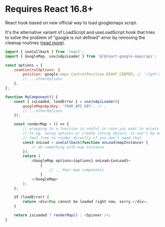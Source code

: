 # Requires React 16.8+

React hook based on new official way to load googlemaps script.

It's the alternative variant of LoadScript and useLoadScript hook that tries to solve the problem of "google is not defined" error by removing the cleanup routines ([read more](https://github.com/JustFly1984/react-google-maps-api/pull/143)).

```js static
import { useCallback } from 'react';
import { GoogleMap, useJsApiLoader } from '@/@react-google-maps/api';

const options = {
	zoomControlOptions: {
		position: google.maps.ControlPosition.RIGHT_CENTER, // 'right-center' ,
		// ...otherOptions
	},
};

function MyComponent() {
	const { isLoaded, loadError } = useJsApiLoader({
		googleMapsApiKey: 'YOUR_API_KEY', // ,
		// ...otherOptions
	});

	const renderMap = () => {
		// wrapping to a function is useful in case you want to access `window.google`
		// to eg. setup options or create latLng object, it won't be available otherwise
		// feel free to render directly if you don't need that
		const onLoad = useCallback(function onLoad(mapInstance) {
			// do something with map Instance
		});
		return (
			<GoogleMap options={options} onLoad={onLoad}>
				{
					// ...Your map components
				}
			</GoogleMap>
		);
	};

	if (loadError) {
		return <div>Map cannot be loaded right now, sorry.</div>;
	}

	return isLoaded ? renderMap() : <Spinner />;
}
```
